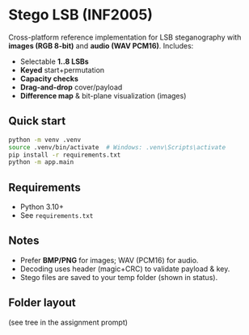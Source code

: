 # Stego LSB (INF2005)

Cross-platform reference implementation for LSB steganography with **images (RGB 8-bit)** and **audio (WAV PCM16)**.
Includes:
- Selectable **1..8 LSBs**
- **Keyed** start+permutation
- **Capacity checks**
- **Drag-and-drop** cover/payload
- **Difference map** & bit-plane visualization (images)

## Quick start

```bash
python -m venv .venv
source .venv/bin/activate  # Windows: .venv\Scripts\activate
pip install -r requirements.txt
python -m app.main
```

## Requirements
- Python 3.10+
- See `requirements.txt`

## Notes
- Prefer **BMP/PNG** for images; WAV (PCM16) for audio.
- Decoding uses header (magic+CRC) to validate payload & key.
- Stego files are saved to your temp folder (shown in status).

## Folder layout
(see tree in the assignment prompt)

